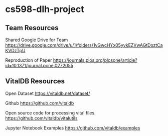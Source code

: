 # cs598-dlh-project

## Team Resources

Shared Google Drive for Team
https://drive.google.com/drive/u/1/folders/1vGwcHYx05yvkEZVwAGtDoztCaKVOzTpU

Reproduction of Paper
https://journals.plos.org/plosone/article?id=10.1371/journal.pone.0272055


## VitalDB Resources

Open Dataset
https://vitaldb.net/dataset/

Github
https://github.com/vitaldb

Open source code for processing vital files.
https://github.com/vitaldb/vitalutils

Jupyter Notebook Examples
https://github.com/vitaldb/examples
